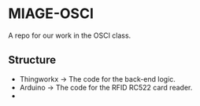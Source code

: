 # MIAGE-OSCI

A repo for our work in the OSCI class.

## Structure
* Thingworkx -> The code for the back-end logic.
* Arduino -> The code for the RFID RC522 card reader.
* 